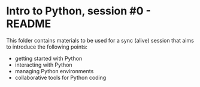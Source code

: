 Intro to Python, session #0 - README
====================================

This folder contains materials to be used for a sync (alive) session that aims
to introduce the following points:

+ getting started with Python
+ interacting with Python 
+ managing Python environments
+ collaborative tools for Python coding
